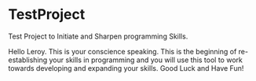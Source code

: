 # TestProject
Test Project to Initiate and Sharpen programming Skills.


Hello Leroy. This is your conscience speaking. This is the beginning of re-establishing your skills in programming and you will use this tool to work towards developing and expanding your skills. Good Luck and Have Fun!
